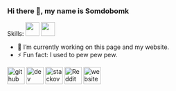 ### Hi there 👋, my name is Somdobomk

Skills: <img height="32" width="32" src="https://cdn.jsdelivr.net/npm/simple-icons@v3/icons/html5.svg" />  <img height="32" width="32" src="https://cdn.jsdelivr.net/npm/simple-icons@v3/icons/css3.svg" />

- 🔭 I’m currently working on this page and my website. 
- ⚡ Fun fact: I used to pew pew pew. 

[<img src='https://cdn.jsdelivr.net/npm/simple-icons@3.0.1/icons/github.svg' alt='github' height='40'>](https://github.com/Somdobomk)  [<img src='https://cdn.jsdelivr.net/npm/simple-icons@3.0.1/icons/dev-dot-to.svg' alt='dev' height='40'>](https://dev.to/somdobomk)  [<img src='https://cdn.jsdelivr.net/npm/simple-icons@3.0.1/icons/stackoverflow.svg' alt='stackoverflow' height='40'>](https://stackoverflow.com/users/14629675/somdobomk)  [<img src='https://cdn.jsdelivr.net/npm/simple-icons@3.0.1/icons/reddit.svg' alt='Reddit' height='40'>](https://www.reddit.com/user/somdobomk)  [<img src='https://cdn.jsdelivr.net/npm/simple-icons@3.0.1/icons/icloud.svg' alt='website' height='40'>](https://somdobomk.github.io)  
